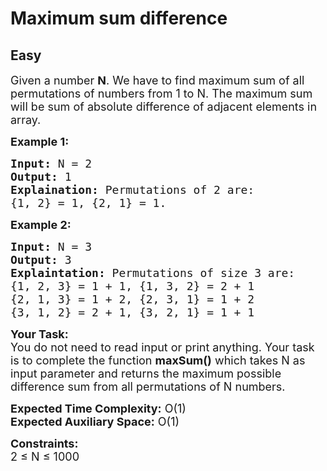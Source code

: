 # Maximum sum difference
## Easy
<div class="problems_problem_content__Xm_eO"><p><span style="font-size:18px">Given a number <strong>N</strong>. We have to find maximum sum of all permutations of numbers from 1 to N. The maximum sum will be sum of absolute difference of adjacent elements in array.</span></p>

<p><strong><span style="font-size:18px">Example 1:</span></strong></p>

<pre><span style="font-size:18px"><strong>Input:</strong> N = 2
<strong>Output:</strong> 1
<strong>Explaination:</strong> Permutations of 2 are: 
{1, 2} = 1, {2, 1} = 1.</span></pre>

<p><strong><span style="font-size:18px">Example 2:</span></strong></p>

<pre><span style="font-size:18px"><strong>Input:</strong> N = 3
<strong>Output:</strong> 3
<strong>Explaintation:</strong> Permutations of size 3 are: 
{1, 2, 3} = 1 + 1, {1, 3, 2} = 2 + 1 
{2, 1, 3} = 1 + 2, {2, 3, 1} = 1 + 2 
{3, 1, 2} = 2 + 1, {3, 2, 1} = 1 + 1 </span></pre>

<p><span style="font-size:18px"><strong>Your Task:</strong><br>
You do not need to read input or print anything. Your task is to complete the function <strong>maxSum()</strong> which takes N as input parameter and returns the maximum possible difference sum from all permutations of N numbers.</span></p>

<p><span style="font-size:18px"><strong>Expected Time Complexity:</strong> O(1)<br>
<strong>Expected Auxiliary Space:</strong> O(1)</span></p>

<p><span style="font-size:18px"><strong>Constraints:</strong><br>
2 ≤ N ≤ 1000</span></p>
</div>